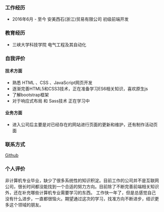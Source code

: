 
### 工作经历
* 2016年6月 - 至今  安美西石(浙江)贸易有限公司  初级前端开发

### 教育经历
* 三峡大学科技学院 电气工程及其自动化

### 自我评价
#### 技术方面

* 熟悉 HTML 、CSS 、JavaScript网页开发
* 逐渐完善HTML5和CSS3技术，正在准备学习ES6相关知识，喜欢原生js
* 了解bootstrap框架
* 对于响应式布局 和 Sass技术 正在学习中

#### 业务方面
* 进入公司后主要是对已经存在的网站进行页面的更新和维护，还有制作活动页面

### 联系方式
[Github](https://github.com/Tomatosouse)

### 个人评价
非计算机专业毕业，缺少了很多系统性的知识积淀。目前工作的公司并不是互联网公司，很长时间都没能找到一个合适的努力方向。目前除了不断完善前端相关知识外，还在补充哪些计算机专业需要学习的东西。
工作快一年了，但是总感觉自己没有什么进步，一直都很恼火。期望通过这次的学习，找准方向不断进步，结识更多这个领域的朋友。
